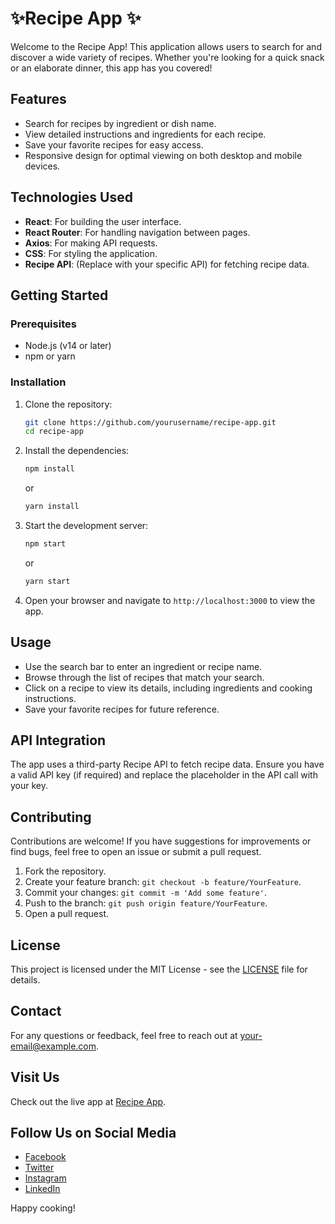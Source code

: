 # ✨Recipe App ✨

Welcome to the Recipe App! This application allows users to search for and discover a wide variety of recipes. Whether you're looking for a quick snack or an elaborate dinner, this app has you covered!

## Features

- Search for recipes by ingredient or dish name.
- View detailed instructions and ingredients for each recipe.
- Save your favorite recipes for easy access.
- Responsive design for optimal viewing on both desktop and mobile devices.

## Technologies Used

- **React**: For building the user interface.
- **React Router**: For handling navigation between pages.
- **Axios**: For making API requests.
- **CSS**: For styling the application.
- **Recipe API**: (Replace with your specific API) for fetching recipe data.

## Getting Started

### Prerequisites

- Node.js (v14 or later)
- npm or yarn

### Installation

1. Clone the repository:

   ```bash
   git clone https://github.com/yourusername/recipe-app.git
   cd recipe-app
   ```

2. Install the dependencies:

   ```bash
   npm install
   ```

   or

   ```bash
   yarn install
   ```

3. Start the development server:

   ```bash
   npm start
   ```

   or

   ```bash
   yarn start
   ```

4. Open your browser and navigate to `http://localhost:3000` to view the app.

## Usage

- Use the search bar to enter an ingredient or recipe name.
- Browse through the list of recipes that match your search.
- Click on a recipe to view its details, including ingredients and cooking instructions.
- Save your favorite recipes for future reference.

## API Integration

The app uses a third-party Recipe API to fetch recipe data. Ensure you have a valid API key (if required) and replace the placeholder in the API call with your key.

## Contributing

Contributions are welcome! If you have suggestions for improvements or find bugs, feel free to open an issue or submit a pull request.

1. Fork the repository.
2. Create your feature branch: `git checkout -b feature/YourFeature`.
3. Commit your changes: `git commit -m 'Add some feature'`.
4. Push to the branch: `git push origin feature/YourFeature`.
5. Open a pull request.

## License

This project is licensed under the MIT License - see the [LICENSE](LICENSE) file for details.

## Contact

For any questions or feedback, feel free to reach out at your-email@example.com.

## Visit Us

Check out the live app at [Recipe App](https://your-live-app-url.com).

## Follow Us on Social Media

- [Facebook](https://www.facebook.com/aayush.dubey.network/)
- [Twitter](https://x.com/tweets_aayush)
- [Instagram](https://www.instagram.com/meet._.bunny/)
- [LinkedIn](https://linkedin.com/in/aayushdubey-codes/)

Happy cooking!
```
